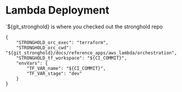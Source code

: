 # Lambda Deployment

`${git_stronghold} is where you checked out the stronghold repo


```
{
    "STRONGHOLD_orc_exec": "terraform",
    "STRONGHOLD_orc_cwd": "${git_stronghold}/docs/reference_apps/aws_lambda/orchestration",
    "STRONGHOLD_tf_workspace": "${CI_COMMIT}",
    "envVars": {
        "TF_VAR_name": "${CI_COMMIT}",
        "TF_VAR_stage": "dev"
    }
}
```



